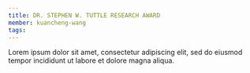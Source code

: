```yaml
---
title: DR. STEPHEN W. TUTTLE RESEARCH AWARD
member: kuancheng-wang
tags: 
---
```


Lorem ipsum dolor sit amet, consectetur adipiscing elit, sed do eiusmod tempor incididunt ut labore et dolore magna aliqua.
